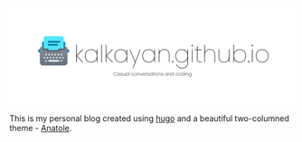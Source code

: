 ![banner.jpg](/static/banner.jpg)

This is my personal blog created using [hugo](https://gohugo.io/)  and a beautiful two-columned theme - [Anatole](https://github.com/lxndrblz/anatole).

